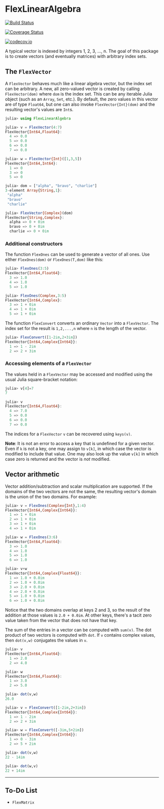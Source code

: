 # FlexLinearAlgebra

[![Build Status](https://travis-ci.org/scheinerman/FlexLinearAlgebra.jl.svg?branch=master)](https://travis-ci.org/scheinerman/FlexLinearAlgebra.jl)

[![Coverage Status](https://coveralls.io/repos/scheinerman/FlexLinearAlgebra.jl/badge.svg?branch=master&service=github)](https://coveralls.io/github/scheinerman/FlexLinearAlgebra.jl?branch=master)

[![codecov.io](http://codecov.io/github/scheinerman/FlexLinearAlgebra.jl/coverage.svg?branch=master)](http://codecov.io/github/scheinerman/FlexLinearAlgebra.jl?branch=master)

A typical vector is indexed by integers 1, 2, 3, ..., n. The goal of this package
is to create vectors (and eventually matrices) with arbitrary index sets.

## The `FlexVector`

A `FlexVector` behaves much like a linear algebra vector, but the index set
can be arbitrary. A new, all zero-valued vector is created by calling
`FlexVector(dom)` where `dom` is the index set. This can be any iterable
Julia object (such as an `Array`, `Set`, etc.). By default, the zero values
in this vector are of type `Float64`, but one can also invoke `FlexVector{Int}(dom)`
and the resulting vector's values are `Int`s.
```julia
julia> using FlexLinearAlgebra

julia> v = FlexVector(4:7)
FlexVector{Int64,Float64}:
  4 => 0.0
  5 => 0.0
  6 => 0.0
  7 => 0.0

julia> w = FlexVector{Int}([1,3,5])
FlexVector{Int64,Int64}:
  1 => 0
  3 => 0
  5 => 0

julia> dom = ["alpha", "bravo", "charlie"]
3-element Array{String,1}:
 "alpha"  
 "bravo"  
 "charlie"

julia> FlexVector{Complex}(dom)
FlexVector{String,Complex}:
  alpha => 0 + 0im
  bravo => 0 + 0im
  charlie => 0 + 0im
```

### Additional constructors

The function `FlexOnes` can be used to generate a vector of all ones. Use
either `FlexOnes(dom)` or `FlexOnes(T,dom)` like this:
```julia
julia> FlexOnes(3:5)
FlexVector{Int64,Float64}:
  3 => 1.0
  4 => 1.0
  5 => 1.0

julia> FlexOnes(Complex,3:5)
FlexVector{Int64,Complex}:
  3 => 1 + 0im
  4 => 1 + 0im
  5 => 1 + 0im
```

The function `FlexConvert` converts an ordinary `Vector` into a
`FlexVector`. The index set for the result is  `1,2,...,n`
where `n` is the length of the vector.
```julia
julia> FlexConvert([1-2im,2+3im])
FlexVector{Int64,Complex{Int64}}:
  1 => 1 - 2im
  2 => 2 + 3im
```

### Accessing elements of a `FlexVector`

The values held in a `FlexVector` may be accessed and modified using the usual
Julia square-bracket notation:
```julia
julia> v[4]=7
7

julia> v
FlexVector{Int64,Float64}:
  4 => 7.0
  5 => 0.0
  6 => 0.0
  7 => 0.0
```
The indices for a `FlexVector` `v` can be recovered using `keys(v)`.

**Note**: It is not an error to access a key that is undefined for a given
vector. Even if `k` is not a key, one may assign to `v[k]`, in which case
the vector is modified to include that value. One may also look up the value
`v[k]` in which case zero is returned and the vector is *not* modified.

## Vector arithmetic

Vector addition/subtraction and scalar multiplication are supported.
If the domains of the two vectors are not the same, the resulting vector's
domain is the union of the two domains. For example:
```julia
julia> v = FlexOnes(Complex{Int},1:4)
FlexVector{Int64,Complex{Int64}}:
  1 => 1 + 0im
  2 => 1 + 0im
  3 => 1 + 0im
  4 => 1 + 0im

julia> w = FlexOnes(3:6)
FlexVector{Int64,Float64}:
  3 => 1.0
  4 => 1.0
  5 => 1.0
  6 => 1.0

julia> v+w
FlexVector{Int64,Complex{Float64}}:
  1 => 1.0 + 0.0im
  2 => 1.0 + 0.0im
  3 => 2.0 + 0.0im
  4 => 2.0 + 0.0im
  5 => 1.0 + 0.0im
  6 => 1.0 + 0.0im
```
Notice that the two domains overlap at keys 2 and 3, so the result of the
addition at those values is `2.0 + 0.0im`. At other keys, there's a tacit zero value
taken from the vector that does not have that key.

The sum of the entries in a vector can be computed with `sum(v)`. The
dot product of two vectors is computed with `dot`. If `v` contains
complex values, then `dot(v,w)` conjugates the values in `v`.
```julia
julia> v
FlexVector{Int64,Float64}:
  1 => 2.0
  2 => 4.0

julia> w
FlexVector{Int64,Float64}:
  1 => 3.0
  2 => 5.0

julia> dot(v,w)
26.0

julia> v = FlexConvert([1-2im,2+3im])
FlexVector{Int64,Complex{Int64}}:
  1 => 1 - 2im
  2 => 2 + 3im

julia> w = FlexConvert([-3im,5+2im])
FlexVector{Int64,Complex{Int64}}:
  1 => 0 - 3im
  2 => 5 + 2im

julia> dot(v,w)
22 - 14im

julia> dot(w,v)
22 + 14im
```


<hr>

## To-Do List
+ `FlexMatrix`
